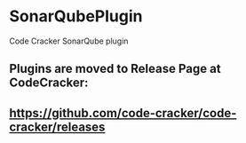 # SonarQubePlugin
Code Cracker SonarQube plugin

## Plugins are moved to Release Page at CodeCracker: 
## https://github.com/code-cracker/code-cracker/releases


